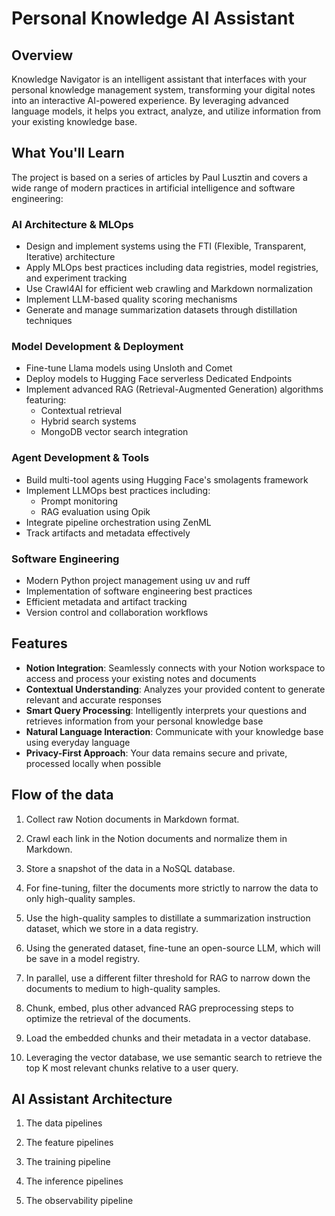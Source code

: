 # Personal Knowledge AI Assistant

## Overview
Knowledge Navigator is an intelligent assistant that interfaces with your personal knowledge management system, transforming your digital notes into an interactive AI-powered experience. By leveraging advanced language models, it helps you extract, analyze, and utilize information from your existing knowledge base.

## What You'll Learn
The project is based on a series of articles by Paul Lusztin and covers a wide range of modern practices in artificial intelligence and software engineering:

### AI Architecture & MLOps
- Design and implement systems using the FTI (Flexible, Transparent, Iterative) architecture
- Apply MLOps best practices including data registries, model registries, and experiment tracking
- Use Crawl4AI for efficient web crawling and Markdown normalization
- Implement LLM-based quality scoring mechanisms
- Generate and manage summarization datasets through distillation techniques

### Model Development & Deployment
- Fine-tune Llama models using Unsloth and Comet
- Deploy models to Hugging Face serverless Dedicated Endpoints
- Implement advanced RAG (Retrieval-Augmented Generation) algorithms featuring:
  - Contextual retrieval
  - Hybrid search systems
  - MongoDB vector search integration

### Agent Development & Tools
- Build multi-tool agents using Hugging Face's smolagents framework
- Implement LLMOps best practices including:
  - Prompt monitoring
  - RAG evaluation using Opik
- Integrate pipeline orchestration using ZenML
- Track artifacts and metadata effectively

### Software Engineering
- Modern Python project management using uv and ruff
- Implementation of software engineering best practices
- Efficient metadata and artifact tracking
- Version control and collaboration workflows

## Features
- **Notion Integration**: Seamlessly connects with your Notion workspace to access and process your existing notes and documents
- **Contextual Understanding**: Analyzes your provided content to generate relevant and accurate responses
- **Smart Query Processing**: Intelligently interprets your questions and retrieves information from your personal knowledge base
- **Natural Language Interaction**: Communicate with your knowledge base using everyday language
- **Privacy-First Approach**: Your data remains secure and private, processed locally when possible

## Flow of the data

1. Collect raw Notion documents in Markdown format.

2. Crawl each link in the Notion documents and normalize them in Markdown.

3. Store a snapshot of the data in a NoSQL database.

4. For fine-tuning, filter the documents more strictly to narrow the data to only high-quality samples.

5. Use the high-quality samples to distillate a summarization instruction dataset, which we store in a data registry.

6. Using the generated dataset, fine-tune an open-source LLM, which will be save in a model registry.

7. In parallel, use a different filter threshold for RAG to narrow down the documents to medium to high-quality samples.

8. Chunk, embed, plus other advanced RAG preprocessing steps to optimize the retrieval of the documents.

9. Load the embedded chunks and their metadata in a vector database.

10. Leveraging the vector database, we use semantic search to retrieve the top K most relevant chunks relative to a user query.

## AI Assistant Architecture

1. The data pipelines

2. The feature pipelines

3. The training pipeline

4. The inference pipelines

5. The observability pipeline
